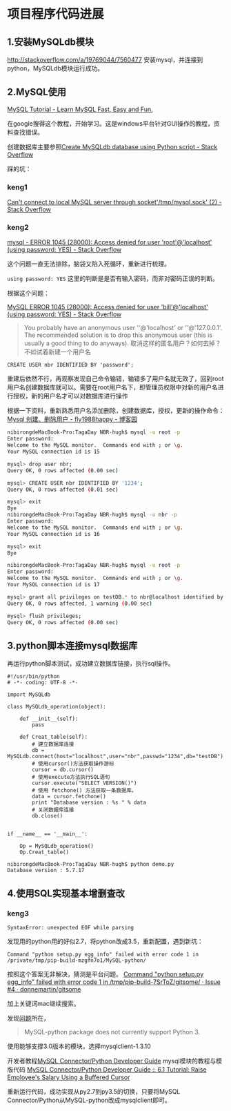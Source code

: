 # 项目程序代码进展

## 1.安装MySQLdb模块
http://stackoverflow.com/a/19769044/7560477
安装mysql，并连接到python，MySQLdb模块运行成功。


## 2.MySQL使用

[MySQL Tutorial - Learn MySQL Fast, Easy and Fun.](http://www.mysqltutorial.org/)

在google搜得这个教程，开始学习。这是windows平台针对GUI操作的教程，资料查找错误。

创建数据库主要参照[Create MySQLdb database using Python script - Stack Overflow](http://stackoverflow.com/questions/8932261/create-mysqldb-database-using-python-script)

踩的坑：

### keng1

[Can't connect to local MySQL server through socket'/tmp/mysql.sock' (2) - Stack Overflow](http://stackoverflow.com/questions/22436028/cant-connect-to-local-mysql-server-through-socket-tmp-mysql-sock-2)

### keng2

[mysql - ERROR 1045 (28000): Access denied for user 'root'@'localhost' (using password: YES) - Stack Overflow](http://stackoverflow.com/questions/21944936/error-1045-28000-access-denied-for-user-rootlocalhost-using-password-y)

这个问题一直无法排除，脑袋又陷入死循环，重新进行梳理。

`using password: YES` 这里的判断是是否有输入密码，而非对密码正误的判断。

根据这个问题：

[MySQL ERROR 1045 (28000): Access denied for user 'bill'@'localhost' (using password: YES) - Stack Overflow](http://stackoverflow.com/questions/10299148/mysql-error-1045-28000-access-denied-for-user-billlocalhost-using-passw?rq=1)

> You probably have an anonymous user ''@'localhost' or ''@'127.0.0.1'.
>The recommended solution is to drop this anonymous user (this is usually a good thing to do anyways).
取消这样的匿名用户？如何去掉？ 不如试着新建一个用户名

`CREATE USER nbr IDENTIFIED BY 'password';`

重建后依然不行，再观察发现自己命令输错，输错多了用户名就无效了，回到root用户名创建数据库就可以。需要在root用户名下，即管理员权限中对新的用户名进行授权，新的用户名才可以对数据库进行操作

根据一下资料，重新熟悉用户名添加删除，创建数据库，授权，更新的操作命令：
[Mysql 创建、删除用户 - fly1988happy - 博客园](http://www.cnblogs.com/fly1988happy/archive/2011/12/15/2288554.html)


```bash
nibirongdeMacBook-Pro:TagaDay NBR-hugh$ mysql -u root -p
Enter password:
Welcome to the MySQL monitor.  Commands end with ; or \g.
Your MySQL connection id is 15

mysql> drop user nbr;
Query OK, 0 rows affected (0.00 sec)

mysql> CREATE USER nbr IDENTIFIED BY '1234';
Query OK, 0 rows affected (0.01 sec)

mysql> exit
Bye
nibirongdeMacBook-Pro:TagaDay NBR-hugh$ mysql -u nbr -p
Enter password:
Welcome to the MySQL monitor.  Commands end with ; or \g.
Your MySQL connection id is 16

mysql> exit
Bye

nibirongdeMacBook-Pro:TagaDay NBR-hugh$ mysql -u root -p
Enter password:
Welcome to the MySQL monitor.  Commands end with ; or \g.
Your MySQL connection id is 17

mysql> grant all privileges on testDB.* to nbr@localhost identified by '1234';
Query OK, 0 rows affected, 1 warning (0.00 sec)

mysql> flush privileges;
Query OK, 0 rows affected (0.00 sec)
```

## 3.python脚本连接mysql数据库

再运行python脚本测试，成功建立数据库链接，执行sql操作。

```
#!/usr/bin/python
# -*- coding: UTF-8 -*-

import MySQLdb

class MySQLdb_operation(object):

    def __init__(self):
        pass

    def Creat_table(self):
        # 建立数据库连接
        db = MySQLdb.connect(host="localhost",user="nbr",passwd="1234",db="testDB")
        # 使用cursor()方法获取操作游标 
        cursor = db.cursor()
        # 使用execute方法执行SQL语句
        cursor.execute("SELECT VERSION()")
        # 使用 fetchone() 方法获取一条数据库。
        data = cursor.fetchone()
        print "Database version : %s " % data
        # 关闭数据库连接
        db.close()


if __name__ == '__main__':

    Op = MySQLdb_operation()
    Op.Creat_table()
```

```
nibirongdeMacBook-Pro:TagaDay NBR-hugh$ python demo.py
Database version : 5.7.17
```


## 4.使用SQL实现基本增删查改

### keng3

```
SyntaxError: unexpected EOF while parsing

```
发现用的python用的好似2.7，将python改成3.5，重新配置，遇到新坑：


```
Command "python setup.py egg_info" failed with error code 1 in /private/tmp/pip-build-mzgfn7o1/MySQL-python/

```
按照这个答案无非解决，猜测是平台问题。
[Command "python setup.py egg_info" failed with error code 1 in /tmp/pip-build-7SrToZ/gitsome/ · Issue #4 · donnemartin/gitsome](https://github.com/donnemartin/gitsome/issues/4)

加上关键词mac继续搜索。

发现[问题](http://stackoverflow.com/questions/40188454/using-pip-to-install-mysqldb-error-on-mac-os-x-10-12)所在， 

>MySQL-python package does not currently support Python 3.

使用能够支撑3.0版本的模块，选择mysqlclient-1.3.10


开发者教程[MySQL Connector/Python Developer Guide](https://dev.mysql.com/doc/connector-python/en/)
mysql模块的教程与模版代码
[MySQL Connector/Python Developer Guide :: 6.1 Tutorial: Raise Employee's Salary Using a Buffered Cursor](https://dev.mysql.com/doc/connector-python/en/connector-python-tutorial-cursorbuffered.html)

重新运行代码，成功实现从py2.7到py3.5的切换，只要将MySQL Connector/Python从MySQL-python改成mysqlclient即可。


